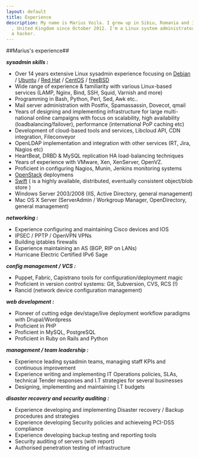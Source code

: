 ```yaml
---
layout: default
title: Experience
description: My name is Marius Voila. I grew up in Sibiu, Romania and I've been living in London
  , United Kingdom since October 2012. I'm a Linux system administrator, a photographer, a technologist, and
  a hacker.
---
```


##Marius's experience##

***sysadmin skills :***

*    Over 14 years extensive Linux sysadmin experience focusing on [Debian](http://debian.org) / [Ubuntu](http://ubuntu.com) / [Red Hat](http://redhat.com) / [CentOS](http://centos.org/) / [freeBSD](http://freebsd.org)
*    Wide range of experience & familiarity with various Linux-based services (LAMP, Nginx, Bind, SSH, Squid, Varnish and more)
*    Programming in Bash, Python, Perl, Sed, Awk etc..
*    Mail server administration with Postfix, Spamassassin, Dovecot, qmail
*    Years of designing and implementing infrastructure for large multi-national online campaigns with focus on scalability, high availability (loadbalancing/failover), performance (international PoP caching etc)
*    Development of cloud-based tools and services, Libcloud API, CDN integration, Fileconveyor
*    OpenLDAP implementation and integration with other services (RT, Jira, Nagios etc)
*    HeartBeat, DRBD & MySQL replication HA load-balancing techniques
*    Years of experience with VMware, Xen, XenServer, OpenVZ.
*    Proficient in configuring Nagios, Munin, Jenkins monitoring systems
*	 [OpenStack](http://www.openstack.org) deploymens
* 	 [Swift](http://docs.openstack.org/developer/swift/) ( is a highly available, distributed, eventually consistent object/blob store )
*    Windows Server 2003/2008 (IIS, Active Directory, general management)
*    Mac OS X Server (ServerAdmin / Workgroup Manager, OpenDirectory, general management)

***networking :***

*    Experience configuring and maintaining Cisco devices and IOS
*    IPSEC / PPTP / OpenVPN VPNs
*    Building iptables firewalls
*    Experience maintaining an AS (BGP, RIP on LANs)
*    Hurricane Electric Certified IPv6 Sage

***config management / VCS :***

*    Puppet, Fabric, Capistrano tools for configuration/deployment magic
*    Proficient in version control systems: Git, Subversion, CVS, RCS (!)
*    Rancid (network device configuration management)

***web development :***

*    Pioneer of cutting edge dev/stage/live deployment workflow paradigms with Drupal/Wordpress
*    Proficient in PHP
*    Proficient in MySQL, PostgreSQL
*	 Proficient in Ruby on Rails and Python

***management / team leadership :***

*    Experience leading sysadmin teams, managing staff KPIs and continuous improvement
*    Experience writing and implementing IT Operations policies, SLAs, technical Tender responses and I.T strategies for several businesses
*    Designing, implementing and maintaining I.T budgets

***disaster recovery and security auditing :***

*   Experience developing and implementing Disaster recovery / Backup procedures and strategies
*   Experience developing Security policies and achieveing PCI-DSS compliance
*   Experience developing backup testing and reporting tools
*   Security auditing of servers (with report)
*   Authorised penetration testing of infrastructure


